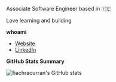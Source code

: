 Associate Software Engineer based in 🇮🇪

Love learning and building

**whoami**

- [Website](https://fiachracurran.com)
- [LinkedIn](https://www.linkedin.com/in/fiachracurran)

**GitHub Stats Summary**

![fiachracurran's GitHub stats](https://github-readme-stats-mu-lac-26.vercel.app/api?username=fiachracurran)

